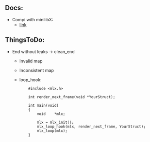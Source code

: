 ## Docs:
- Compi with minilibX:
	- [link](https://harm-smits.github.io/42docs/libs/minilibx/getting_started.html)

## ThingsToDo:
- End without leaks -> clean_end
  - Invalid map
  - Inconsistent map

  - loop_hook:

			#include <mlx.h>

			int	render_next_frame(void *YourStruct);

			int	main(void)
			{
				void	*mlx;

				mlx = mlx_init();
				mlx_loop_hook(mlx, render_next_frame, YourStruct);
				mlx_loop(mlx);
			}
